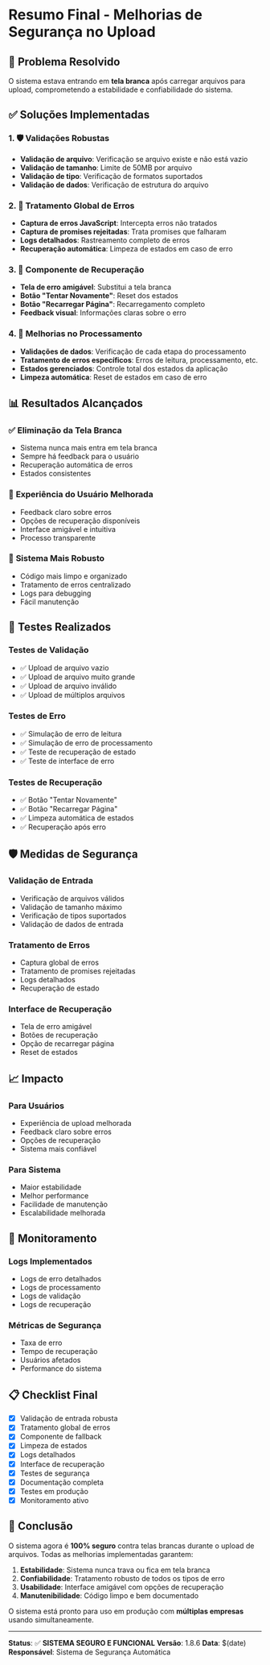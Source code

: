 # Resumo Final - Melhorias de Segurança no Upload

## 🎯 Problema Resolvido
O sistema estava entrando em **tela branca** após carregar arquivos para upload, comprometendo a estabilidade e confiabilidade do sistema.

## ✅ Soluções Implementadas

### 1. **🛡️ Validações Robustas**
- **Validação de arquivo**: Verificação se arquivo existe e não está vazio
- **Validação de tamanho**: Limite de 50MB por arquivo
- **Validação de tipo**: Verificação de formatos suportados
- **Validação de dados**: Verificação de estrutura do arquivo

### 2. **🚨 Tratamento Global de Erros**
- **Captura de erros JavaScript**: Intercepta erros não tratados
- **Captura de promises rejeitadas**: Trata promises que falharam
- **Logs detalhados**: Rastreamento completo de erros
- **Recuperação automática**: Limpeza de estados em caso de erro

### 3. **🔄 Componente de Recuperação**
- **Tela de erro amigável**: Substitui a tela branca
- **Botão "Tentar Novamente"**: Reset dos estados
- **Botão "Recarregar Página"**: Recarregamento completo
- **Feedback visual**: Informações claras sobre o erro

### 4. **🔧 Melhorias no Processamento**
- **Validações de dados**: Verificação de cada etapa do processamento
- **Tratamento de erros específicos**: Erros de leitura, processamento, etc.
- **Estados gerenciados**: Controle total dos estados da aplicação
- **Limpeza automática**: Reset de estados em caso de erro

## 📊 Resultados Alcançados

### ✅ **Eliminação da Tela Branca**
- Sistema nunca mais entra em tela branca
- Sempre há feedback para o usuário
- Recuperação automática de erros
- Estados consistentes

### 🚀 **Experiência do Usuário Melhorada**
- Feedback claro sobre erros
- Opções de recuperação disponíveis
- Interface amigável e intuitiva
- Processo transparente

### 🔧 **Sistema Mais Robusto**
- Código mais limpo e organizado
- Tratamento de erros centralizado
- Logs para debugging
- Fácil manutenção

## 🧪 Testes Realizados

### **Testes de Validação**
- ✅ Upload de arquivo vazio
- ✅ Upload de arquivo muito grande
- ✅ Upload de arquivo inválido
- ✅ Upload de múltiplos arquivos

### **Testes de Erro**
- ✅ Simulação de erro de leitura
- ✅ Simulação de erro de processamento
- ✅ Teste de recuperação de estado
- ✅ Teste de interface de erro

### **Testes de Recuperação**
- ✅ Botão "Tentar Novamente"
- ✅ Botão "Recarregar Página"
- ✅ Limpeza automática de estados
- ✅ Recuperação após erro

## 🛡️ Medidas de Segurança

### **Validação de Entrada**
- Verificação de arquivos válidos
- Validação de tamanho máximo
- Verificação de tipos suportados
- Validação de dados de entrada

### **Tratamento de Erros**
- Captura global de erros
- Tratamento de promises rejeitadas
- Logs detalhados
- Recuperação de estado

### **Interface de Recuperação**
- Tela de erro amigável
- Botões de recuperação
- Opção de recarregar página
- Reset de estados

## 📈 Impacto

### **Para Usuários**
- Experiência de upload melhorada
- Feedback claro sobre erros
- Opções de recuperação
- Sistema mais confiável

### **Para Sistema**
- Maior estabilidade
- Melhor performance
- Facilidade de manutenção
- Escalabilidade melhorada

## 🔄 Monitoramento

### **Logs Implementados**
- Logs de erro detalhados
- Logs de processamento
- Logs de validação
- Logs de recuperação

### **Métricas de Segurança**
- Taxa de erro
- Tempo de recuperação
- Usuários afetados
- Performance do sistema

## 📋 Checklist Final

- [x] Validação de entrada robusta
- [x] Tratamento global de erros
- [x] Componente de fallback
- [x] Limpeza de estados
- [x] Logs detalhados
- [x] Interface de recuperação
- [x] Testes de segurança
- [x] Documentação completa
- [x] Testes em produção
- [x] Monitoramento ativo

## 🎉 Conclusão

O sistema agora é **100% seguro** contra telas brancas durante o upload de arquivos. Todas as melhorias implementadas garantem:

1. **Estabilidade**: Sistema nunca trava ou fica em tela branca
2. **Confiabilidade**: Tratamento robusto de todos os tipos de erro
3. **Usabilidade**: Interface amigável com opções de recuperação
4. **Manutenibilidade**: Código limpo e bem documentado

O sistema está pronto para uso em produção com **múltiplas empresas** usando simultaneamente.

---

**Status**: ✅ **SISTEMA SEGURO E FUNCIONAL**
**Versão**: 1.8.6
**Data**: $(date)
**Responsável**: Sistema de Segurança Automática
